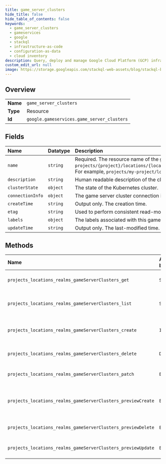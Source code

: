```yaml
---
title: game_server_clusters
hide_title: false
hide_table_of_contents: false
keywords:
  - game_server_clusters
  - gameservices
  - google    
  - stackql
  - infrastructure-as-code
  - configuration-as-data
  - cloud inventory
description: Query, deploy and manage Google Cloud Platform (GCP) infrastructure and resources using SQL
custom_edit_url: null
image: https://storage.googleapis.com/stackql-web-assets/blog/stackql-blog-post-featured-image.png
---
```

  
    

## Overview
<table><tbody>
<tr><td><b>Name</b></td><td><code>game_server_clusters</code></td></tr>
<tr><td><b>Type</b></td><td>Resource</td></tr>
<tr><td><b>Id</b></td><td><code>google.gameservices.game_server_clusters</code></td></tr>
</tbody></table>

## Fields
| Name | Datatype | Description |
|:-----|:---------|:------------|
| `name` | `string` | Required. The resource name of the game server cluster, in the following form: `projects/{project}/locations/{locationId}/realms/{realmId}/gameServerClusters/{gameServerClusterId}`. For example, `projects/my-project/locations/global/realms/zanzibar/gameServerClusters/my-gke-cluster`. |
| `description` | `string` | Human readable description of the cluster. |
| `clusterState` | `object` | The state of the Kubernetes cluster. |
| `connectionInfo` | `object` | The game server cluster connection information. |
| `createTime` | `string` | Output only. The creation time. |
| `etag` | `string` | Used to perform consistent read-modify-write updates. If not set, a blind "overwrite" update happens. |
| `labels` | `object` | The labels associated with this game server cluster. Each label is a key-value pair. |
| `updateTime` | `string` | Output only. The last-modified time. |
## Methods
| Name | Accessible by | Required Params | Description |
|:-----|:--------------|:----------------|:------------|
| `projects_locations_realms_gameServerClusters_get` | `SELECT` | `gameServerClustersId, locationsId, projectsId, realmsId` | Gets details of a single game server cluster. |
| `projects_locations_realms_gameServerClusters_list` | `SELECT` | `locationsId, projectsId, realmsId` | Lists game server clusters in a given project and location. |
| `projects_locations_realms_gameServerClusters_create` | `INSERT` | `locationsId, projectsId, realmsId` | Creates a new game server cluster in a given project and location. |
| `projects_locations_realms_gameServerClusters_delete` | `DELETE` | `gameServerClustersId, locationsId, projectsId, realmsId` | Deletes a single game server cluster. |
| `projects_locations_realms_gameServerClusters_patch` | `EXEC` | `gameServerClustersId, locationsId, projectsId, realmsId` | Patches a single game server cluster. |
| `projects_locations_realms_gameServerClusters_previewCreate` | `EXEC` | `locationsId, projectsId, realmsId` | Previews creation of a new game server cluster in a given project and location. |
| `projects_locations_realms_gameServerClusters_previewDelete` | `EXEC` | `gameServerClustersId, locationsId, projectsId, realmsId` | Previews deletion of a single game server cluster. |
| `projects_locations_realms_gameServerClusters_previewUpdate` | `EXEC` | `gameServerClustersId, locationsId, projectsId, realmsId` | Previews updating a GameServerCluster. |
